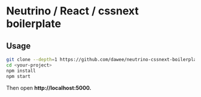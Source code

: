 # Neutrino / React / cssnext boilerplate

## Usage

```sh
git clone --depth=1 https://github.com/dawee/neutrino-cssnext-boilerplate.git <your-project>
cd <your-project>
npm install
npm start
```

Then open **http://localhost:5000.**
